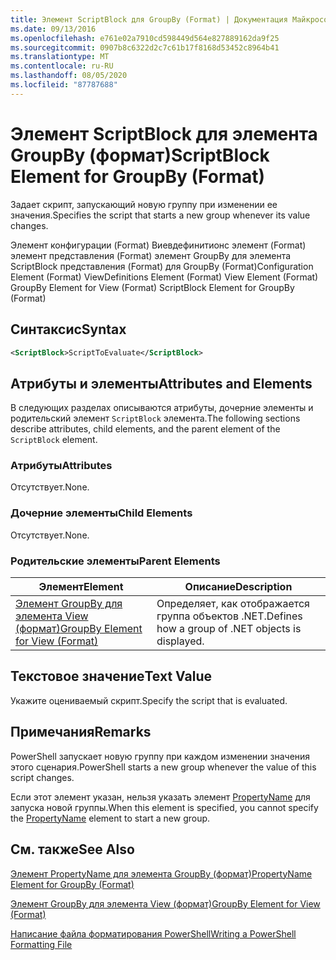 ```yaml
---
title: Элемент ScriptBlock для GroupBy (Format) | Документация Майкрософт
ms.date: 09/13/2016
ms.openlocfilehash: e761e02a7910cd598449d564e827889162da9f25
ms.sourcegitcommit: 0907b8c6322d2c7c61b17f8168d53452c8964b41
ms.translationtype: MT
ms.contentlocale: ru-RU
ms.lasthandoff: 08/05/2020
ms.locfileid: "87787688"
---
```

# <a name="scriptblock-element-for-groupby-format"></a><span data-ttu-id="53ca6-102">Элемент ScriptBlock для элемента GroupBy (формат)</span><span class="sxs-lookup"><span data-stu-id="53ca6-102">ScriptBlock Element for GroupBy (Format)</span></span>

<span data-ttu-id="53ca6-103">Задает скрипт, запускающий новую группу при изменении ее значения.</span><span class="sxs-lookup"><span data-stu-id="53ca6-103">Specifies the script that starts a new group whenever its value changes.</span></span>

<span data-ttu-id="53ca6-104">Элемент конфигурации (Format) Виевдефинитионс элемент (Format) элемент представления (Format) элемент GroupBy для элемента ScriptBlock представления (Format) для GroupBy (Format)</span><span class="sxs-lookup"><span data-stu-id="53ca6-104">Configuration Element (Format) ViewDefinitions Element (Format) View Element (Format) GroupBy Element for View (Format) ScriptBlock Element for GroupBy (Format)</span></span>

## <a name="syntax"></a><span data-ttu-id="53ca6-105">Синтаксис</span><span class="sxs-lookup"><span data-stu-id="53ca6-105">Syntax</span></span>

```xml
<ScriptBlock>ScriptToEvaluate</ScriptBlock>
```

## <a name="attributes-and-elements"></a><span data-ttu-id="53ca6-106">Атрибуты и элементы</span><span class="sxs-lookup"><span data-stu-id="53ca6-106">Attributes and Elements</span></span>

<span data-ttu-id="53ca6-107">В следующих разделах описываются атрибуты, дочерние элементы и родительский элемент `ScriptBlock` элемента.</span><span class="sxs-lookup"><span data-stu-id="53ca6-107">The following sections describe attributes, child elements, and the parent element of the `ScriptBlock` element.</span></span>

### <a name="attributes"></a><span data-ttu-id="53ca6-108">Атрибуты</span><span class="sxs-lookup"><span data-stu-id="53ca6-108">Attributes</span></span>

<span data-ttu-id="53ca6-109">Отсутствует.</span><span class="sxs-lookup"><span data-stu-id="53ca6-109">None.</span></span>

### <a name="child-elements"></a><span data-ttu-id="53ca6-110">Дочерние элементы</span><span class="sxs-lookup"><span data-stu-id="53ca6-110">Child Elements</span></span>

<span data-ttu-id="53ca6-111">Отсутствует.</span><span class="sxs-lookup"><span data-stu-id="53ca6-111">None.</span></span>

### <a name="parent-elements"></a><span data-ttu-id="53ca6-112">Родительские элементы</span><span class="sxs-lookup"><span data-stu-id="53ca6-112">Parent Elements</span></span>

|<span data-ttu-id="53ca6-113">Элемент</span><span class="sxs-lookup"><span data-stu-id="53ca6-113">Element</span></span>|<span data-ttu-id="53ca6-114">Описание</span><span class="sxs-lookup"><span data-stu-id="53ca6-114">Description</span></span>|
|-------------|-----------------|
|[<span data-ttu-id="53ca6-115">Элемент GroupBy для элемента View (формат)</span><span class="sxs-lookup"><span data-stu-id="53ca6-115">GroupBy Element for View (Format)</span></span>](./groupby-element-for-view-format.md)|<span data-ttu-id="53ca6-116">Определяет, как отображается группа объектов .NET.</span><span class="sxs-lookup"><span data-stu-id="53ca6-116">Defines how a group of .NET objects is displayed.</span></span>|

## <a name="text-value"></a><span data-ttu-id="53ca6-117">Текстовое значение</span><span class="sxs-lookup"><span data-stu-id="53ca6-117">Text Value</span></span>

<span data-ttu-id="53ca6-118">Укажите оцениваемый скрипт.</span><span class="sxs-lookup"><span data-stu-id="53ca6-118">Specify the script that is evaluated.</span></span>

## <a name="remarks"></a><span data-ttu-id="53ca6-119">Примечания</span><span class="sxs-lookup"><span data-stu-id="53ca6-119">Remarks</span></span>

<span data-ttu-id="53ca6-120">PowerShell запускает новую группу при каждом изменении значения этого сценария.</span><span class="sxs-lookup"><span data-stu-id="53ca6-120">PowerShell starts a new group whenever the value of this script changes.</span></span>

<span data-ttu-id="53ca6-121">Если этот элемент указан, нельзя указать элемент [PropertyName](propertyname-element-for-groupby-format.md) для запуска новой группы.</span><span class="sxs-lookup"><span data-stu-id="53ca6-121">When this element is specified, you cannot specify the [PropertyName](propertyname-element-for-groupby-format.md) element to start a new group.</span></span>

## <a name="see-also"></a><span data-ttu-id="53ca6-122">См. также</span><span class="sxs-lookup"><span data-stu-id="53ca6-122">See Also</span></span>

[<span data-ttu-id="53ca6-123">Элемент PropertyName для элемента GroupBy (формат)</span><span class="sxs-lookup"><span data-stu-id="53ca6-123">PropertyName Element for GroupBy (Format)</span></span>](propertyname-element-for-groupby-format.md)

[<span data-ttu-id="53ca6-124">Элемент GroupBy для элемента View (формат)</span><span class="sxs-lookup"><span data-stu-id="53ca6-124">GroupBy Element for View (Format)</span></span>](groupby-element-for-view-format.md)

[<span data-ttu-id="53ca6-125">Написание файла форматирования PowerShell</span><span class="sxs-lookup"><span data-stu-id="53ca6-125">Writing a PowerShell Formatting File</span></span>](writing-a-powershell-formatting-file.md)
